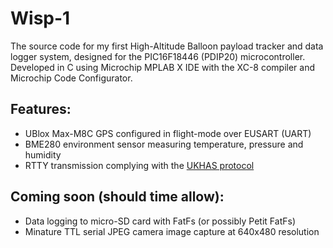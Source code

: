 # Wisp-1
The source code for my first High-Altitude Balloon payload tracker and data logger system, designed for the PIC16F18446 (PDIP20) microcontroller. Developed in C using Microchip MPLAB X IDE with the XC-8 compiler and Microchip Code Configurator.

## Features:
- UBlox Max-M8C GPS configured in flight-mode over EUSART (UART)
- BME280 environment sensor measuring temperature, pressure and humidity
- RTTY transmission complying with the [UKHAS protocol](https://ukhas.org.uk/communication:protocol)

## Coming soon (should time allow):
- Data logging to micro-SD card with FatFs (or possibly Petit FatFs)
- Minature TTL serial JPEG camera image capture at 640x480 resolution
